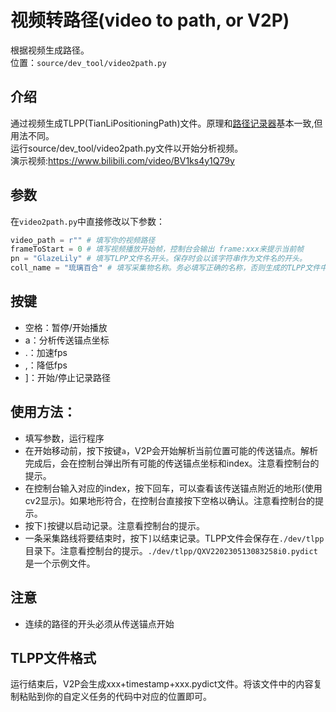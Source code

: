 # 视频转路径(video to path, or V2P)

根据视频生成路径。  
位置：`source/dev_tool/video2path.py`

## 介绍
通过视频生成TLPP(TianLiPositioningPath)文件。原理和[路径记录器](./path_recorder.md)基本一致,但用法不同。  
运行source/dev_tool/video2path.py文件以开始分析视频。  
演示视频:https://www.bilibili.com/video/BV1ks4y1Q79y

## 参数
在`video2path.py`中直接修改以下参数：
```python
video_path = r"" # 填写你的视频路径
frameToStart = 0 # 填写视频播放开始帧，控制台会输出 frame:xxx来提示当前帧
pn = "GlazeLily" # 填写TLPP文件名开头。保存时会以该字符串作为文件名的开头。
coll_name = "琉璃百合" # 填写采集物名称。务必填写正确的名称，否则生成的TLPP文件中的adsorptive_position可能为空列表。
```

## 按键
- 空格：暂停/开始播放
- a：分析传送锚点坐标
- .：加速fps
- ,：降低fps
- ]：开始/停止记录路径

## 使用方法：
- 填写参数，运行程序
- 在开始移动前，按下按键`a`，V2P会开始解析当前位置可能的传送锚点。解析完成后，会在控制台弹出所有可能的传送锚点坐标和index。注意看控制台的提示。
- 在控制台输入对应的index，按下回车，可以查看该传送锚点附近的地形(使用cv2显示)。如果地形符合，在控制台直接按下空格以确认。注意看控制台的提示。
- 按下`]`按键以启动记录。注意看控制台的提示。
- 一条采集路线将要结束时，按下`]`以结束记录。TLPP文件会保存在`./dev/tlpp`目录下。注意看控制台的提示。`./dev/tlpp/QXV220230513083258i0.pydict`是一个示例文件。

## 注意
- 连续的路径的开头必须从传送锚点开始

## TLPP文件格式
运行结束后，V2P会生成xxx+timestamp+xxx.pydict文件。将该文件中的内容复制粘贴到你的自定义任务的代码中对应的位置即可。